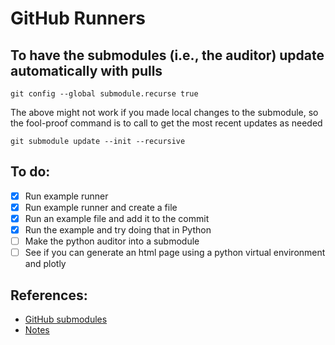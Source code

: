 # GitHub Runners

## To have the submodules (i.e., the auditor) update automatically with pulls
```shell
git config --global submodule.recurse true
```
The above might not work if you made local changes to the submodule, so the fool-proof command is to call to get the most recent updates as needed
```
git submodule update --init --recursive
```

## To do:
- [x] Run example runner
- [x] Run example runner and create a file
- [x] Run an example file and add it to the commit
- [x] Run the example and try doing that in Python
- [ ] Make the python auditor into a submodule
- [ ] See if you can generate an html page using a python virtual environment and plotly

## References:
- [GitHub submodules](https://github.blog/2016-02-01-working-with-submodules/)
- [Notes](https://www.overleaf.com/read/nqwzsywgcdgn)
